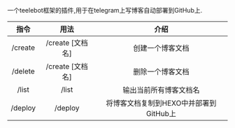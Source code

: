 一个teelebot框架的插件,用于在telegram上写博客自动部署到GitHub上.

|  指令   |       用法       |                  介绍                  |
| :-----: | :--------------: | :------------------------------------: |
| /create | /create [文档名] |            创建一个博客文档            |
| /delete | /create [文档名] |            删除一个博客文档            |
|  /list  |      /list       |         输出当前所有博客文档名         |
| /deploy |     /deploy      | 将博客文档复制到HEXO中并部署到GitHub上 |

